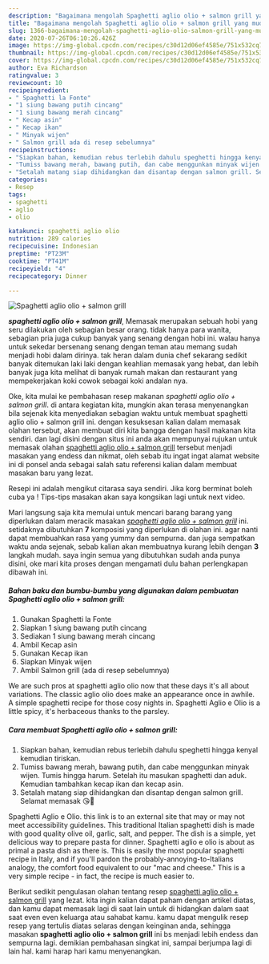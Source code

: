 ```yaml
---
description: "Bagaimana mengolah Spaghetti aglio olio + salmon grill yang mudah"
title: "Bagaimana mengolah Spaghetti aglio olio + salmon grill yang mudah"
slug: 1366-bagaimana-mengolah-spaghetti-aglio-olio-salmon-grill-yang-mudah
date: 2020-07-26T06:10:26.426Z
image: https://img-global.cpcdn.com/recipes/c30d12d06ef4585e/751x532cq70/spaghetti-aglio-olio-salmon-grill-foto-resep-utama.jpg
thumbnail: https://img-global.cpcdn.com/recipes/c30d12d06ef4585e/751x532cq70/spaghetti-aglio-olio-salmon-grill-foto-resep-utama.jpg
cover: https://img-global.cpcdn.com/recipes/c30d12d06ef4585e/751x532cq70/spaghetti-aglio-olio-salmon-grill-foto-resep-utama.jpg
author: Eva Richardson
ratingvalue: 3
reviewcount: 10
recipeingredient:
- " Spaghetti la Fonte"
- "1 siung bawang putih cincang"
- "1 siung bawang merah cincang"
- " Kecap asin"
- " Kecap ikan"
- " Minyak wijen"
- " Salmon grill ada di resep sebelumnya"
recipeinstructions:
- "Siapkan bahan, kemudian rebus terlebih dahulu speghetti hingga kenyal kemudian tiriskan."
- "Tumiss bawang merah, bawang putih, dan cabe menggunkan minyak wijen. Tumis hingga harum. Setelah itu masukan spaghetti dan aduk. Kemudian tambahkan kecap ikan dan kecap asin."
- "Setalah matang siap dihidangkan dan disantap dengan salmon grill. Selamat memasak 😘🥰"
categories:
- Resep
tags:
- spaghetti
- aglio
- olio

katakunci: spaghetti aglio olio 
nutrition: 289 calories
recipecuisine: Indonesian
preptime: "PT23M"
cooktime: "PT41M"
recipeyield: "4"
recipecategory: Dinner

---
```



![Spaghetti aglio olio + salmon grill](https://img-global.cpcdn.com/recipes/c30d12d06ef4585e/751x532cq70/spaghetti-aglio-olio-salmon-grill-foto-resep-utama.jpg)

<b><i>spaghetti aglio olio + salmon grill</i></b>, Memasak merupakan sebuah hobi yang seru dilakukan oleh sebagian besar orang. tidak hanya para wanita, sebagian pria juga cukup banyak yang senang dengan hobi ini. walau hanya untuk sekedar bersenang senang dengan teman atau memang sudah menjadi hobi dalam dirinya. tak heran dalam dunia chef sekarang sedikit banyak ditemukan laki laki dengan keahlian memasak yang hebat, dan lebih banyak juga kita melihat di banyak rumah makan dan restaurant yang mempekerjakan koki cowok sebagai koki andalan nya.

Oke, kita mulai ke pembahasan resep makanan <i>spaghetti aglio olio + salmon grill</i>. di antara kegiatan kita, mungkin akan terasa menyenangkan bila sejenak kita menyediakan sebagian waktu untuk membuat spaghetti aglio olio + salmon grill ini. dengan kesuksesan kalian dalam memasak olahan tersebut, akan membuat diri kita bangga dengan hasil makanan kita sendiri. dan lagi disini dengan situs ini anda akan mempunyai rujukan untuk memasak olahan <u>spaghetti aglio olio + salmon grill</u> tersebut menjadi masakan yang endess dan nikmat, oleh sebab itu ingat ingat alamat website ini di ponsel anda sebagai salah satu referensi kalian dalam membuat masakan baru yang lezat.

Resepi ini adalah mengikut citarasa saya sendiri. Jika korg berminat boleh cuba ya ! Tips-tips masakan akan saya kongsikan lagi untuk next video.


Mari langsung saja kita memulai untuk mencari barang barang yang diperlukan dalam meracik masakan <u><i>spaghetti aglio olio + salmon grill</i></u> ini. setidaknya dibutuhkan <b>7</b> komposisi yang diperlukan di olahan ini. agar nanti dapat membuahkan rasa yang yummy dan sempurna. dan juga sempatkan waktu anda sejenak, sebab kalian akan membuatnya kurang lebih dengan <b>3</b> langkah mudah. saya ingin semua yang dibutuhkan sudah anda punya disini, oke mari kita proses dengan mengamati dulu bahan perlengkapan dibawah ini.

<!--inarticleads1-->

##### Bahan baku dan bumbu-bumbu yang digunakan dalam pembuatan Spaghetti aglio olio + salmon grill:

1. Gunakan  Spaghetti la Fonte
1. Siapkan 1 siung bawang putih cincang
1. Sediakan 1 siung bawang merah cincang
1. Ambil  Kecap asin
1. Gunakan  Kecap ikan
1. Siapkan  Minyak wijen
1. Ambil  Salmon grill (ada di resep sebelumnya)


We are such pros at spaghetti aglio olio now that these days it&#39;s all about variations. The classic aglio olio does make an appearance once in awhile. A simple spaghetti recipe for those cosy nights in. Spaghetti Aglio e Olio is a little spicy, it&#39;s herbaceous thanks to the parsley. 

<!--inarticleads2-->

##### Cara membuat Spaghetti aglio olio + salmon grill:

1. Siapkan bahan, kemudian rebus terlebih dahulu speghetti hingga kenyal kemudian tiriskan.
1. Tumiss bawang merah, bawang putih, dan cabe menggunkan minyak wijen. Tumis hingga harum. Setelah itu masukan spaghetti dan aduk. Kemudian tambahkan kecap ikan dan kecap asin.
1. Setalah matang siap dihidangkan dan disantap dengan salmon grill. Selamat memasak 😘🥰


Spaghetti Aglio e Olio. this link is to an external site that may or may not meet accessibility guidelines. This traditional Italian spaghetti dish is made with good quality olive oil, garlic, salt, and pepper. The dish is a simple, yet delicious way to prepare pasta for dinner. Spaghetti aglio e olio is about as primal a pasta dish as there is. This is easily the most popular spaghetti recipe in Italy, and if you&#39;ll pardon the probably-annoying-to-Italians analogy, the comfort food equivalent to our &#34;mac and cheese.&#34; This is a very simple recipe - in fact, the recipe is much easier to. 

Berikut sedikit pengulasan olahan tentang resep <u>spaghetti aglio olio + salmon grill</u> yang lezat. kita ingin kalian dapat paham dengan artikel diatas, dan kamu dapat memasak lagi di saat lain untuk di hidangkan dalam saat saat even even keluarga atau sahabat kamu. kamu dapat mengulik resep resep yang tertulis diatas selaras dengan keinginan anda, sehingga masakan <b>spaghetti aglio olio + salmon grill</b> ini bs menjadi lebih endess dan sempurna lagi. demikian pembahasan singkat ini, sampai berjumpa lagi di lain hal. kami harap hari kamu menyenangkan.
